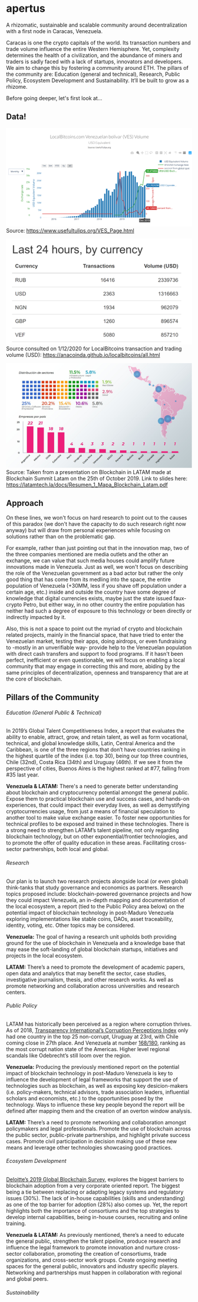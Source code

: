 # apertus
A rhizomatic, sustainable and scalable community around decentralization with a first node in Caracas, Venezuela.

Caracas is one the crypto capitals of the world. Its transaction numbers and trade volume influence the entire Western Hemisphere. Yet, complexity determines the health of a civilization, and the abundance of miners and traders is sadly faced with a lack of startups, innovators and developers. We aim to change this by fostering a community around ETH. The pillars of the community are: Education (general and technical), Research, Public Policy, Ecosystem Development and Sustainability. It’ll be built to grow as a rhizome.

Before going deeper, let's first look at...

##  Data!

![](UsefulTulips.orgDec2019VESLocalBTC.png)
Source: https://www.usefultulips.org/VES_Page.html

![](AnacoindaJan122020.png)
Source consulted on 1/12/2020 for LocalBitcoins transaction and trading volume (USD): https://anacoinda.github.io/localbitcoins/all.html

![](MapaBlockchainLatam.jpg)
Source: Taken from a presentation on Blockchain in LATAM made at Blockchain Summit Latam on the 25th of October 2019. Link to slides here: https://latamtech.la/docs/Resumen_1_Mapa_Blockchain_Latam.pdf

## Approach

On these lines, we won't focus on hard research to point out to the causes of this paradox (we don't have the capacity to do such research right now anyway) but will draw from personal experiences while focusing on solutions rather than on the problematic gap.

For example, rather than just pointing out that in the innovation map, two of the three companies mentioned are media outlets and the other an exchange, we can value that such media houses could amplify future innovations made in Venezuela. Just as well, we won't focus on describing the role of the Venezuelan government as a bad actor but rather the only good thing that has come from its medling into the space, the entire population of Venezuela (+30MM, less if you shave off population under a certain age, etc.) inside and outside the country have some degree of knowledge that digital currencies exists, maybe just the state issued faux-crypto Petro, but either way, in no other country the entire population has neither had such a degree of exposure to this technology or been directly or indirectly impacted by it.

Also, this is not a space to point out the myriad of crypto and blockchain related projects, mainly in the financial space, that have tried to enter the Venezuelan market, testing their apps, doing airdrops, or even fundraising to -mostly in an unverifiable way- provide help to the Venezuelan population with direct cash transfers and support to food programs. If it hasn't been perfect, inefficient or even questionable, we will focus on enabling a local community that may engage in correcting this and more, abiding by the same principles of decentralization, openness and transparency that are at the core of blockchain.

## Pillars of the Community

###### Education (General Public & Technical)

In 2019’s Global Talent Competitiveness Index, a report that evaluates the ability to enable, attract, grow, and retain talent, as well as form vocational, technical, and global knowledge skills, Latin, Central America and the Caribbean, is one of the three regions that don’t have countries ranking in the highest quartile of the index (i.e. top 30), being our top three countries, Chile (32nd), Costa Rica (34th) and Uruguay (46th). If we see it from the perspective of cities, Buenos Aires is the highest ranked at #77, falling from #35 last year.

**Venezuela & LATAM:** There's a need to generate better understanding about blockchain and cryptocurrency potential amongst the general public. Expose them to practical blockchain use and success cases, and hands-on experiences, that could impact their everyday lives, as well as demystifying cryptocurrencies usage, from just a means of financial speculation to another tool to make value exchange easier. To foster new opportunities for technical profiles to be exposed and trained in these technologies. There is a strong need to strengthen LATAM’s talent pipeline, not only regarding blockchain technology, but on other exponential/frontier technologies, and to promote the offer of quality education in these areas. Facilitating cross-sector partnerships, both local and global.

###### Research

Our plan is to launch two research projects alongside local (or even global) think-tanks that study governance and economics as partners. Research topics proposed include: blockchain-powered governance projects and how they could impact Venezuela, an in-depth mapping and documentation of the local ecosystem, a report (tied to the Public Policy area below) on the potential impact of blockchain technology in post-Maduro Venezuela exploring implementations like stable coins, DAOs, asset traceability, identity, voting, etc. Other topics may be considered. 

**Venezuela:** The goal of having a research unit upholds both providing ground for the use of blockchain in Venezuela and a knowledge base that may ease the soft-landing of global blockchain startups, initiatives and projects in the local ecosystem.

**LATAM:** There’s a need to promote the development of academic papers, open data and analytics that may benefit the sector, case studies, investigative journalism, thesis, and other research works. As well as promote networking and collaboration across universities and research centers.

###### Public Policy

LATAM has historically been perceived as a region where corruption thrives. As of 2018, [Transparency International’s Corruption Perceptions Index](https://www.transparency.org/cpi2018) only had one country in the top 25 non-corrupt, Uruguay at 23rd, with Chile coming close in 27th place. And Venezuela at number [168/180](https://www.transparency.org/country/VEN), ranking as the most corrupt nation state of the Americas. Higher level regional scandals like Odebrecht’s still loom over the region.

**Venezuela:** Producing the previously mentioned report on the potential impact of blockchain technology in post-Maduro Venezuela is key to influence the development of legal frameworks that support the use of technologies such as blockchain, as well as exposing key desicion-makers (i.e. policy-makers, technical advisors, trade association leaders, influential scholars and economists, etc.) to the opportunities posed by the technology. Ways to influence these key people beyond the report will be defined after mapping them and the creation of an overton window analysis.

**LATAM:** There’s a need to promote networking and collaboration amongst policymakers and legal professionals. Promote the use of blockchain across the public sector, public-private partnerships, and highlight private success cases. Promote civil participation in decision making use of these new means and leverage other technologies showcasing good practices.

###### Ecosystem Development

[Deloitte’s 2019 Global Blockchain Survey](https://www2.deloitte.com/us/en/insights/topics/understanding-blockchain-potential/global-blockchain-survey.html), explores the biggest barriers to blockchain adoption from a very corporate oriented report. The biggest being a tie between replacing or adapting legacy systems and regulatory issues (30%). The lack of in-house capabilities (skills and understanding) as one of the top barrier for adoption (28%) also comes up. Yet, the report highlights both the importance of consortiums and the top strategies to develop internal capabilities, being in-house courses, recruiting and online training.

**Venezuela & LATAM:** As previously mentioned, there’s a need to educate the general public, strengthen the talent pipeline, produce research and influence the legal framework to promote innovation and nurture cross-sector collaboration, promoting the creation of consortiums, trade organizations, and cross-sector work groups. Create ongoing meeting spaces for the general public, innovators and industry specific players. Networking and partnerships must happen in collaboration with regional and global peers.

###### Sustainability


